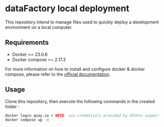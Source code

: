 # dataFactory local deployment

This repository intend to manage files used to quickly deploy a development environment on a local computer.

## Requirements

- Docker >= 23.0.6
- Docker compose >= 2.17.3

For more information on how to install and configure docker & docker compose, please refer to the [official documentation](https://docs.docker.com/engine/install/).

## Usage

Clone this repository, then execute the following commands in the created folder :

```bash
docker login quay.io # NOTE: use credentials provided by dFakto support
docker compose up -d
```